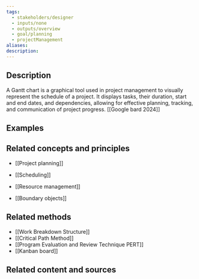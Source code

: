 ```yaml
---
tags:
  - stakeholders/designer
  - inputs/none
  - outputs/overview
  - goal/planning
  - projectManagement
aliases: 
description:
---
```


## Description
A Gantt chart is a graphical tool used in project management to visually represent the schedule of a project. It displays tasks, their duration, start and end dates, and dependencies, allowing for effective planning, tracking, and communication of project progress. [[Google bard 2024]]

## Examples 


## Related concepts and principles
- [[Project planning]]
- [[Scheduling]]
- [[Resource management]]

- [[Boundary objects]]


## Related methods
- [[Work Breakdown Structure]]
- [[Critical Path Method]]
- [[Program Evaluation and Review Technique PERT]]
- [[Kanban board]]


## Related content and sources
